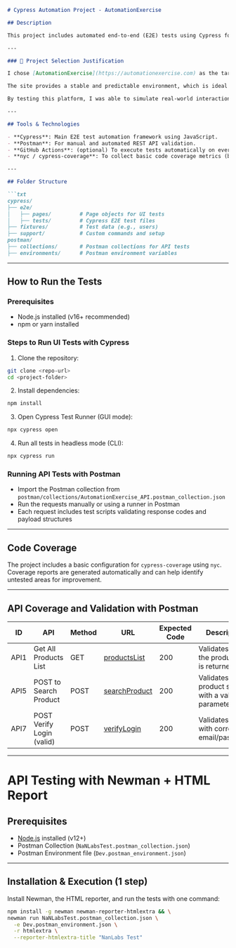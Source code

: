 ````markdown
# Cypress Automation Project - AutomationExercise

## Description

This project includes automated end-to-end (E2E) tests using Cypress for the AutomationExercise platform. It covers UI tests for different site features, API validations using Postman, basic code coverage metrics, and an optional setup for CI with GitHub Actions.

---

### 🧾 Project Selection Justification

I chose [AutomationExercise](https://automationexercise.com) as the target application because it simulates a comprehensive e-commerce platform, including key flows such as user login, product browsing, cart management, and API endpoints. This allowed me to build realistic test cases for both **UI** and **API** layers.

The site provides a stable and predictable environment, which is ideal for implementing reliable and maintainable automated tests. It also exposes a public API, enabling backend verification and negative testing scenarios.

By testing this platform, I was able to simulate real-world interactions and validate the system both through the UI and API. This dual-layer strategy reflects a practical and scalable QA approach for real production environments.

---

## Tools & Technologies

- **Cypress**: Main E2E test automation framework using JavaScript.
- **Postman**: For manual and automated REST API validation.
- **GitHub Actions**: (optional) To execute tests automatically on every pull request.
- **nyc / cypress-coverage**: To collect basic code coverage metrics (basic config included).

---

## Folder Structure

```txt
cypress/
├── e2e/
│   ├── pages/         # Page objects for UI tests
│   ├── tests/         # Cypress E2E test files
├── fixtures/          # Test data (e.g., users)
├── support/           # Custom commands and setup
postman/
├── collections/       # Postman collections for API tests
├── environments/      # Postman environment variables
````

---

## How to Run the Tests

### Prerequisites

* Node.js installed (v16+ recommended)
* npm or yarn installed

### Steps to Run UI Tests with Cypress

1. Clone the repository:

```bash
git clone <repo-url>
cd <project-folder>
```

2. Install dependencies:

```bash
npm install
```

3. Open Cypress Test Runner (GUI mode):

```bash
npx cypress open
```

4. Run all tests in headless mode (CLI):

```bash
npx cypress run
```

### Running API Tests with Postman

* Import the Postman collection from `postman/collections/AutomationExercise_API.postman_collection.json`
* Run the requests manually or using a runner in Postman
* Each request includes test scripts validating response codes and payload structures

---

## Code Coverage

The project includes a basic configuration for `cypress-coverage` using `nyc`. Coverage reports are generated automatically and can help identify untested areas for improvement.

---

## API Coverage and Validation with Postman

| ID   | API                                | Method | URL                                                               | Expected Code | Description                                        |
| ---- | ---------------------------------- | ------ | ----------------------------------------------------------------- | ------------- | -------------------------------------------------- |
| API1 | Get All Products List              | GET    | [productsList](https://automationexercise.com/api/productsList)   | 200           | Validates that the product list is returned.       |
| API5 | POST to Search Product             | POST   | [searchProduct](https://automationexercise.com/api/searchProduct) | 200           | Validates product search with a valid parameter.   |
| API7 | POST Verify Login (valid)          | POST   | [verifyLogin](https://automationexercise.com/api/verifyLogin)     | 200           | Validates login with correct email/password.       |


---

# API Testing with Newman + HTML Report

## Prerequisites

- [Node.js](https://nodejs.org/) installed (v12+)
- Postman Collection (`NaNLabsTest.postman_collection.json`)
- Postman Environment file (`Dev.postman_environment.json`)

---

## Installation & Execution (1 step)

Install Newman, the HTML reporter, and run the tests with one command:

```bash
npm install -g newman newman-reporter-htmlextra && \
newman run NaNLabsTest.postman_collection.json \
  -e Dev.postman_environment.json \
  -r htmlextra \
  --reporter-htmlextra-title "NanLabs Test"



